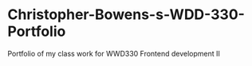 # Christopher-Bowens-s-WDD-330-Portfolio
Portfolio of my class work for WWD330 Frontend development II
